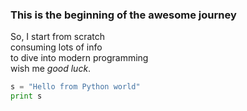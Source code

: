 ### This is the beginning of the awesome journey

So, I start from scratch  
consuming lots of info  
to dive into modern programming  
wish me *good luck*.  

```python
s = "Hello from Python world"
print s
```